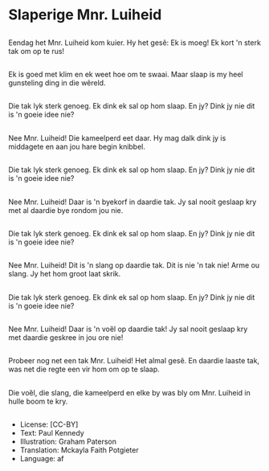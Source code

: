 # Slaperige Mnr. Luiheid

##
Eendag het Mnr. Luiheid
kom kuier.
Hy het gesê:
Ek is moeg! Ek kort 'n
sterk tak om op te rus!

##
Ek is goed met klim en
ek weet hoe om te
swaai.
Maar slaap is my heel
gunsteling ding in die
wêreld.

##
Die tak lyk sterk
genoeg. Ek dink ek sal
op hom slaap.
En jy? Dink jy nie dit is
'n goeie idee nie?

##
Nee Mnr. Luiheid! Die
kameelperd eet daar.
Hy mag dalk dink jy is
middagete en aan jou
hare begin knibbel.

##
Die tak lyk sterk
genoeg. Ek dink ek sal
op hom slaap.
En jy? Dink jy nie dit is
'n goeie idee nie?

##
Nee Mnr. Luiheid! Daar
is 'n byekorf in daardie
tak.
Jy sal nooit geslaap kry
met al daardie bye
rondom jou nie.

##
Die tak lyk sterk
genoeg. Ek dink ek sal
op hom slaap.
En jy? Dink jy nie dit is
'n goeie idee nie?

##
Nee Mnr. Luiheid! Dit is
'n slang op daardie tak.
Dit is nie 'n tak nie!
Arme ou slang. Jy het
hom groot laat skrik.

##
Die tak lyk sterk
genoeg. Ek dink ek sal
op hom slaap.
En jy? Dink jy nie dit is
'n goeie idee nie?

##
Nee Mnr. Luiheid! Daar
is 'n voȅl op daardie
tak!
Jy sal nooit geslaap kry
met daardie geskree in
jou ore nie!

##
Probeer nog net een tak
Mnr. Luiheid! Het almal
gesê.
En daardie laaste tak,
was net die regte een
vir hom om op te slaap.

##
Die voȅl, die slang, die
kameelperd en elke by
was bly om Mnr. Luiheid
in hulle boom te kry.

##
* License: [CC-BY]
* Text: Paul Kennedy
* Illustration: Graham Paterson
* Translation: Mckayla Faith Potgieter
* Language: af
